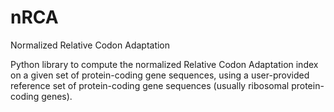 # nRCA
Normalized Relative Codon Adaptation

Python library to compute the normalized Relative Codon Adaptation index on a given set of protein-coding gene sequences, using a user-provided reference set of protein-coding gene sequences (usually ribosomal protein-coding genes).
